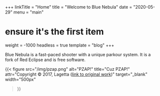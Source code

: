 +++
linkTitle = "Home"
title = "Welcome to Blue Nebula"
date = "2020-05-29"
menu = "main"
# ensure it's the first item
weight = -1000
headless = true
template = "blog"
+++

Blue Nebula is a fast-paced shooter with a unique parkour system. It is a fork of Red Eclipse and is free software.

{{< figure
    src="/img/pzap.png"
    alt="PZAP!"
    title="Cuz PZAP!"
    attr="Copyright © 2017, Lagetta ([link to original work](https://www.deviantart.com/lagetta/art/Pzap-689445742))"
    target="_blank"
    width="500px"
>}}
